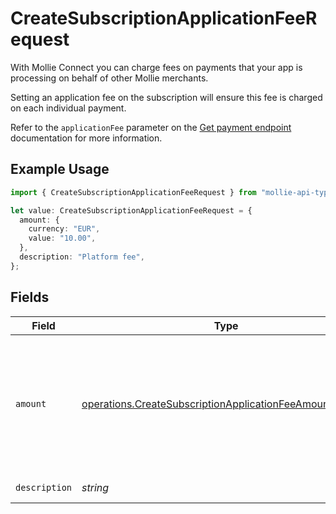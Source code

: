 # CreateSubscriptionApplicationFeeRequest

With Mollie Connect you can charge fees on payments that your app is processing on behalf of other Mollie
merchants.

Setting an application fee on the subscription will ensure this fee is charged on each individual payment.

Refer to the `applicationFee` parameter on the [Get payment endpoint](get-payment) documentation for more
information.

## Example Usage

```typescript
import { CreateSubscriptionApplicationFeeRequest } from "mollie-api-typescript/models/operations";

let value: CreateSubscriptionApplicationFeeRequest = {
  amount: {
    currency: "EUR",
    value: "10.00",
  },
  description: "Platform fee",
};
```

## Fields

| Field                                                                                                                                | Type                                                                                                                                 | Required                                                                                                                             | Description                                                                                                                          | Example                                                                                                                              |
| ------------------------------------------------------------------------------------------------------------------------------------ | ------------------------------------------------------------------------------------------------------------------------------------ | ------------------------------------------------------------------------------------------------------------------------------------ | ------------------------------------------------------------------------------------------------------------------------------------ | ------------------------------------------------------------------------------------------------------------------------------------ |
| `amount`                                                                                                                             | [operations.CreateSubscriptionApplicationFeeAmountRequest](../../models/operations/createsubscriptionapplicationfeeamountrequest.md) | :heavy_check_mark:                                                                                                                   | In v2 endpoints, monetary amounts are represented as objects with a `currency` and `value` field.                                    |                                                                                                                                      |
| `description`                                                                                                                        | *string*                                                                                                                             | :heavy_check_mark:                                                                                                                   | N/A                                                                                                                                  | Platform fee                                                                                                                         |